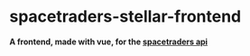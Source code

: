 # spacetraders-stellar-frontend

**A frontend, made with vue, for the [spacetraders api](https://spacetraders.io/)**

